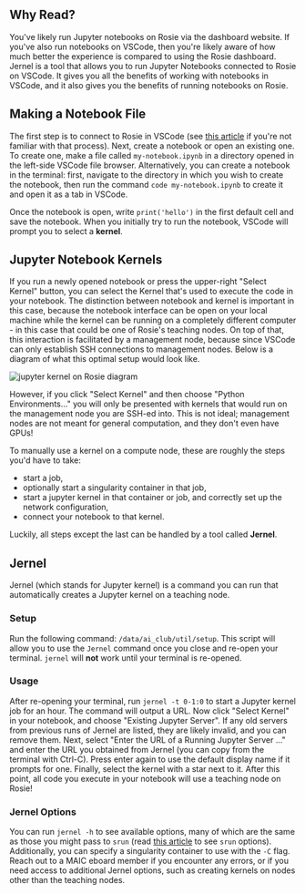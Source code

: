 ## Why Read?

You've likely run Jupyter notebooks on Rosie via the dashboard website. If you've also run notebooks on VSCode, then you're likely aware of how much better the experience is compared to using the Rosie dashboard. Jernel is a tool that allows you to run Jupyter Notebooks connected to Rosie on VSCode. It gives you all the benefits of working with notebooks in VSCode, and it also gives you the benefits of running notebooks on Rosie.

## Making a Notebook File

The first step is to connect to Rosie in VSCode (see [this article](/library?nav=Articles&article=Learning_Resources-SSH-into-Rosie-vsc) if you're not familiar with that process). Next, create a notebook or open an existing one. To create one, make a file called `my-notebook.ipynb` in a directory opened in the left-side VSCode file browser. Alternatively, you can create a notebook in the terminal: first, navigate to the directory in which you wish to create the notebook, then run the command `code my-notebook.ipynb` to create it and open it as a tab in VSCode.

Once the notebook is open, write `print('hello')` in the first default cell and save the notebook. When you initially try to run the notebook, VSCode will prompt you to select a **kernel**.

## Jupyter Notebook Kernels

If you run a newly opened notebook or press the upper-right "Select Kernel" button, you can select the Kernel that's used to execute the code in your notebook. The distinction between notebook and kernel is important in this case, because the notebook interface can be open on your local machine while the kernel can be running on a completely different computer - in this case that could be one of Rosie's teaching nodes. On top of that, this interaction is facilitated by a management node, because since VSCode can only establish SSH connections to management nodes. Below is a diagram of what this optimal setup would look like.

![jupyter kernel on Rosie diagram](/images/article_content/jupyter-kernel.png)

However, if you click "Select Kernel" and then choose "Python Environments..." you will only be presented with kernels that would run on the management node you are SSH-ed into. This is not ideal; management nodes are not meant for general computation, and they don't even have GPUs!

To manually use a kernel on a compute node, these are roughly the steps you'd have to take:
- start a job,
- optionally start a singularity container in that job,
- start a jupyter kernel in that container or job, and correctly set up the network configuration,
- connect your notebook to that kernel.

Luckily, all steps except the last can be handled by a tool called **Jernel**.

## Jernel

Jernel (which stands for Jupyter kernel) is a command you can run that automatically creates a Jupyter kernel on a teaching node.

### Setup

Run the following command: `/data/ai_club/util/setup`. This script will allow you to use the `Jernel` command once you close and re-open your terminal. `jernel` will **not** work until your terminal is re-opened.

### Usage

After re-opening your terminal, run `jernel -t 0-1:0` to start a Jupyter kernel job for an hour. The command will output a URL. Now click "Select Kernel" in your notebook, and choose "Existing Jupyter Server". If any old servers from previous runs of Jernel are listed, they are likely invalid, and you can remove them. Next, select "Enter the URL of a Running Jupyter Server ..." and enter the URL you obtained from Jernel (you can copy from the terminal with Ctrl-C). Press enter again to use the default display name if it prompts for one. Finally, select the kernel with a star next to it. After this point, all code you execute in your notebook will use a teaching node on Rosie!

### Jernel Options

You can run `jernel -h` to see available options, many of which are the same as those you might pass to `srun` (read [this article](/library?nav=Articles&article=Learning_Resources-Advanced-Slurm) to see `srun` options). Additionally, you can specify a singularity container to use with the `-C` flag. Reach out to a MAIC eboard member if you encounter any errors, or if you need access to additional Jernel options, such as creating kernels on nodes other than the teaching nodes.